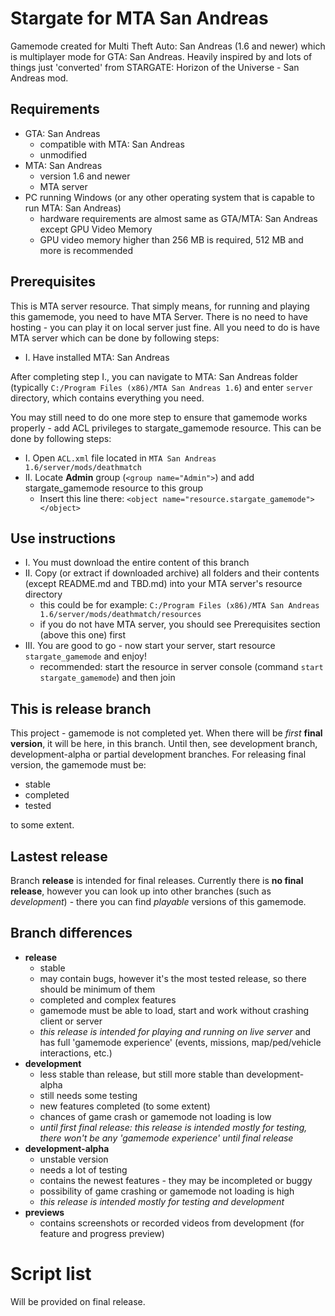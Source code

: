 # Stargate for MTA San Andreas

 Gamemode created for Multi Theft Auto: San Andreas (1.6 and newer) which is multiplayer mode for GTA: San Andreas. Heavily inspired by and lots of things just 'converted' from STARGATE: Horizon of the Universe - San Andreas mod.

  ## Requirements

- GTA: San Andreas
    - compatible with MTA: San Andreas
    - unmodified
- MTA: San Andreas
    - version 1.6 and newer
    - MTA server
- PC running Windows (or any other operating system that is capable to run MTA: San Andreas)
    - hardware requirements are almost same as GTA/MTA: San Andreas except GPU Video Memory
    - GPU video memory higher than 256 MB is required, 512 MB and more is recommended

## Prerequisites

This is MTA server resource. That simply means, for running and playing this gamemode, you need to have MTA Server. There is no need to have hosting - you can play it on local server just fine. All you need to do is have MTA server which can be done by following steps:
- I. Have installed MTA: San Andreas

After completing step I., you can navigate to MTA: San Andreas folder (typically ``C:/Program Files (x86)/MTA San Andreas 1.6``) and enter ``server`` directory, which contains everything you need. 

You may still need to do one more step to ensure that gamemode works properly - add ACL privileges to stargate_gamemode resource. This can be done by following steps:
- I. Open ``ACL.xml`` file located in ``MTA San Andreas 1.6/server/mods/deathmatch``
- II. Locate **Admin** group (``<group name="Admin">``) and add stargate_gamemode resource to this group
    - Insert this line there: ``<object name="resource.stargate_gamemode"></object>``

## Use instructions

- I. You must download the entire content of this branch
- II. Copy (or extract if downloaded archive) all folders and their contents (except README.md and TBD.md) into your MTA server's resource directory
    - this could be for example: ``C:/Program Files (x86)/MTA San Andreas 1.6/server/mods/deathmatch/resources``
    - if you do not have MTA server, you should see Prerequisites section (above this one) first
- III. You are good to go - now start your server, start resource ``stargate_gamemode`` and enjoy! 
    - recommended: start the resource in server console (command ``start stargate_gamemode``) and then join

## This is release branch

This project - gamemode is not completed yet. When there will be *first* **final version**, it will be here, in this branch. Until then, see development branch, development-alpha or partial development branches. For releasing final version, the gamemode must be:
- stable
- completed
- tested

to some extent.

## Lastest release

Branch **release** is intended for final releases. Currently there is **no final release**, however you can look up into other branches (such as *development*) - there you can find *playable* versions of this gamemode.

## Branch differences

- **release**
    - stable
    - may contain bugs, however it's the most tested release, so there should be minimum of them
    - completed and complex features
    - gamemode must be able to load, start and work without crashing client or server
    - *this release is intended for playing and running on live server* and has full 'gamemode experience' (events, missions, map/ped/vehicle interactions, etc.)
- **development**
    - less stable than release, but still more stable than development-alpha
    - still needs some testing
    - new features completed (to some extent)
    - chances of game crash or gamemode not loading is low
    - *until first final release: this release is intended mostly for testing, there won't be any 'gamemode experience' until final release*
- **development-alpha**
    - unstable version
    - needs a lot of testing
    - contains the newest features - they may be incompleted or buggy
    - possibility of game crashing or gamemode not loading is high
    - *this release is intended mostly for testing and development*
- **previews**
    - contains screenshots or recorded videos from development (for feature and progress preview)


# Script list

Will be provided on final release.

